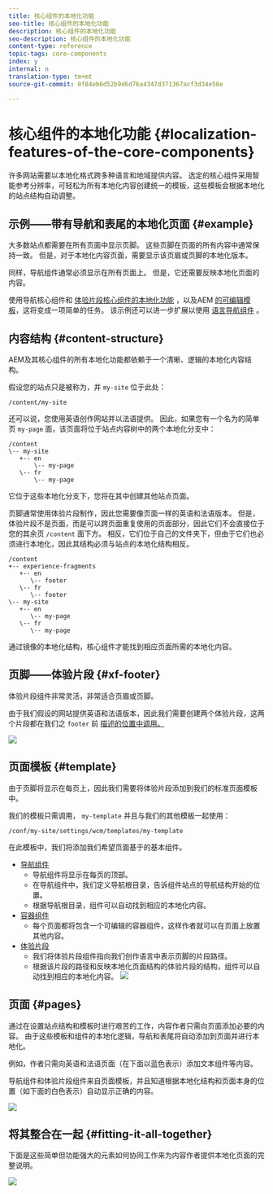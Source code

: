 ```yaml
---
title: 核心组件的本地化功能
seo-title: 核心组件的本地化功能
description: 核心组件的本地化功能
seo-description: 核心组件的本地化功能
content-type: reference
topic-tags: core-components
index: y
internal: n
translation-type: tm+mt
source-git-commit: 0f84eb6d52b9d6d76a4347d371367acf3d34e58e

---
```



# 核心组件的本地化功能 {#localization-features-of-the-core-components}

许多网站需要以本地化格式跨多种语言和地域提供内容。 选定的核心组件采用智能参考分辨率，可轻松为所有本地化内容创建统一的模板，这些模板会根据本地化的站点结构自动调整。

## 示例——带有导航和表尾的本地化页面 {#example}

大多数站点都需要在所有页面中显示页脚。 这些页脚在页面的所有内容中通常保持一致。 但是，对于本地化内容页面，需要显示该页眉或页脚的本地化版本。

同样，导航组件通常必须显示在所有页面上。 但是，它还需要反映本地化页面的内容。

使用导航核心组件和 [体验片段核心组件的本地化功能](navigation.md) ，以及AEM [的可编辑模板](experience-fragment.md)[](https://docs.adobe.com/content/help/en/experience-manager-64/authoring/siteandpage/templates.html)，这将变成一项简单的任务。 该示例还可以进一步扩展以使用 [语言导航组件](language-navigation.md) 。

## 内容结构 {#content-structure}

AEM及其核心组件的所有本地化功能都依赖于一个清晰、逻辑的本地化内容结构。

假设您的站点只是被称为，并 `my-site` 位于此处：

```
/content/my-site
```

还可以说，您使用英语创作网站并以法语提供。 因此，如果您有一个名为的简单页 `my-page` 面，该页面将位于站点内容树中的两个本地化分支中：

```
/content
\-- my-site
   +-- en
       \-- my-page
   \-- fr
       \-- my-page
```

它位于这些本地化分支下，您将在其中创建其他站点页面。

页脚通常使用体验片段制作，因此您需要像页面一样的英语和法语版本。 但是，体验片段不是页面，而是可以跨页面重复使用的页面部分，因此它们不会直接位于您的其余页 `/content` 面下方。 相反，它们位于自己的文件夹下，但由于它们也必须进行本地化，因此其结构必须与站点的本地化结构相反。

```
/content
+-- experience-fragments
   +-- en
      \-- footer
   \-- fr
      \-- footer
\-- my-site
   +-- en
      \-- my-page
   \-- fr
      \-- my-page
```

通过镜像的本地化结构，核心组件才能找到相应页面所需的本地化内容。

## 页脚——体验片段 {#xf-footer}

体验片段组件非常灵活，非常适合页眉或页脚。

由于我们假设的网站提供英语和法语版本，因此我们需要创建两个体验片段，这两个片段都在我们之 `footer` 前 [描述的位置中调用。](#content-structure)

![](assets/screen-shot-2019-09-09-11.08.28.png)

## 页面模板 {#template}

由于页脚将显示在每页上，因此我们需要将体验片段添加到我们的标准页面模板中。

我们的模板只需调用， `my-template` 并且与我们的其他模板一起使用：

```
/conf/my-site/settings/wcm/templates/my-template
```

在此模板中，我们将添加我们希望页面基于的基本组件。

* [导航组件](navigation.md)
   * 导航组件将显示在每页的顶部。
   * 在导航组件中，我们定义导航根目录，告诉组件站点的导航结构开始的位置。
   * 根据导航根目录，组件可以自动找到相应的本地化内容。
* [容器组件](container.md)
   * 每个页面都将包含一个可编辑的容器组件，这样作者就可以在页面上放置其他内容。
* [体验片段](experience-fragment.md)
   * 我们将体验片段组件指向我们创作语言中表示页脚的片段路径。
   * 根据该片段的路径和反映本地化页面结构的体验片段的结构，组件可以自动找到相应的本地化内容。
   ![](assets/screen-shot-2019-09-09-11.20.10.png)

## 页面 {#pages}

通过在设置站点结构和模板时进行艰苦的工作，内容作者只需向页面添加必要的内容。 由于这些模板和组件的本地化逻辑，导航和表尾将自动添加到页面并进行本地化。

例如，作者只需向英语和法语页面（在下面以蓝色表示）添加文本组件等内容。

导航组件和体验片段组件来自页面模板，并且知道根据本地化结构和页面本身的位置（如下面的白色表示）自动显示正确的内容。

![](assets/screen-shot-2019-09-09-11.22.14.png)

## 将其整合在一起 {#fitting-it-all-together}

下面是这些简单但功能强大的元素如何协同工作来为内容作者提供本地化页面的完整说明。

![](assets/screen-shot-2019-09-09-11.27.58.png)
